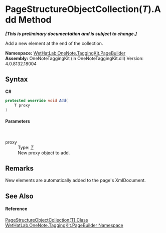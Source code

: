 # PageStructureObjectCollection(*T*).Add Method 
 _**\[This is preliminary documentation and is subject to change.\]**_

Add a new element at the end of the collection.

**Namespace:**&nbsp;<a href="56352230-71f2-f4b7-63a8-983965663af5">WetHatLab.OneNote.TaggingKit.PageBuilder</a><br />**Assembly:**&nbsp;OneNoteTaggingKit (in OneNoteTaggingKit.dll) Version: 4.0.8132.18004

## Syntax

**C#**<br />
``` C#
protected override void Add(
	T proxy
)
```


#### Parameters
&nbsp;<dl><dt>proxy</dt><dd>Type: <a href="c0ee62d5-0aa5-ad79-4300-af77337567cf">*T*</a><br />New proxy object to add.</dd></dl>

## Remarks
New elements are automatically added to the page's XmlDocument.

## See Also


#### Reference
<a href="c0ee62d5-0aa5-ad79-4300-af77337567cf">PageStructureObjectCollection(T) Class</a><br /><a href="56352230-71f2-f4b7-63a8-983965663af5">WetHatLab.OneNote.TaggingKit.PageBuilder Namespace</a><br />